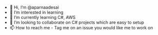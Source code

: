 - 👋 Hi, I’m @aparnaadesai
- 👀 I’m interested in learning
- 🌱 I’m currently learning C#, AWS
- 💞️ I’m looking to collaborate on C# projects which are easy to setup
- 📫 How to reach me - Tag me on an issue you would like me to work on

<!---
aparnaadesai/aparnaadesai is a ✨ special ✨ repository because its `README.md` (this file) appears on your GitHub profile.
You can click the Preview link to take a look at your changes.
--->
